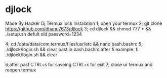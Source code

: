 # djlock
Made By Hacker Dj 
 Termux lock
Instalation
1; open your termux 
2; git clone https://github.com/dhanu7673/djlock
3; cd djlock && chmod 777 * && ./setup.sh
   defult old password=1234

4; cd /data/data/com.termux/files/usr/etc && nano bash.bashrc
5; ./djlock/login.sh && clear    past in bash.bashrc after fi 
example: fi
         ./djlock/login.sh && clear
         
6;after past CTRL+s for saveing
             CTRL+x for exit 
7; close ur termux and reopen termux

